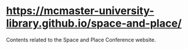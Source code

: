 # https://mcmaster-university-library.github.io/space-and-place/
Contents related to the Space and Place Conference website.
